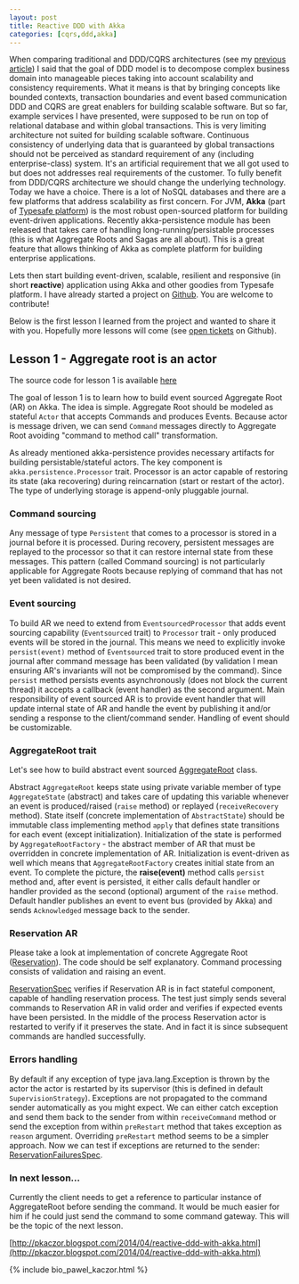```yaml
---
layout: post
title: Reactive DDD with Akka
categories: [cqrs,ddd,akka]
---
```


When comparing traditional and DDD/CQRS architectures (see my [previous article](http://devblog.consileon.pl/2013/11/26/axon-behavior-driven-testing)) I said that the goal of DDD model is to decompose complex business domain into manageable pieces taking into account scalability and consistency requirements. What it means is that by bringing concepts like bounded contexts, transaction boundaries and event based communication DDD and CQRS are great enablers for building scalable software. But so far, example services I have presented, were supposed to be run on top of relational database and within global transactions. This is very limiting architecture not suited for building scalable software. Continuous consistency of underlying data that is guaranteed by global transactions should not be perceived as standard requirement of any (including enterprise-class) system. It's an artificial requirement that we all got used to but does not addresses real requirements of the customer. To fully benefit from DDD/CQRS architecture we should change the underlying technology. Today we have a choice. There is a lot of NoSQL databases and there are a few platforms that address scalability as first concern. For JVM, **Akka** (part of [Typesafe platform](http://typesafe.com/platform)) is the most robust open-sourced platform for building event-driven applications. Recently akka-persistence module has been released that takes care of handling long-running/persistable processes (this is what Aggregate Roots and Sagas are all about). This is a great feature that allows thinking of Akka as complete platform for building enterprise applications.

Lets then start building event-driven, scalable, resilient and responsive (in short **reactive**) application using Akka and other goodies from Typesafe platform. 
I have already started a project on [Github](https://github.com/pawelkaczor/ddd-leaven-akka). You are welcome to contribute! 

Below is the first lesson I learned from the project and wanted to share it with you. Hopefully more lessons will come (see [open tickets](https://github.com/pawelkaczor/ddd-leaven-akka/issues?state=open) on Github).


## Lesson 1 - Aggregate root is an actor

The source code for lesson 1 is available [here](https://github.com/pawelkaczor/ddd-leaven-akka/tree/Lesson1)

The goal of lesson 1 is to learn how to build event sourced Aggregate Root (AR) on Akka.
The idea is simple. Aggregate Root should be modeled as stateful `Actor` that accepts Commands and produces Events. Because actor is message driven, we can send `Command` messages directly to Aggregate Root avoiding "command to method call" transformation.

As already mentioned akka-persistence provides necessary artifacts for building persistable/stateful actors. The key component is `akka.persistence.Processor` trait. Processor is an actor capable of restoring its state (aka recovering) during reincarnation (start or restart of the actor). The type of underlying storage is append-only pluggable journal. 

### Command sourcing

Any message of type `Persistent` that comes to a processor is stored in a journal before it is processed. During recovery, persistent messages are replayed to the processor so that it can restore internal state from these messages. 
This pattern (called Command sourcing) is not particularly applicable for Aggregate Roots because replying of command that has not yet been validated is not desired. 

### Event sourcing

To build AR we need to extend from `EventsourcedProcessor` that adds event sourcing capability (`Eventsourced` trait) to `Processor` trait - only produced events will be stored in the journal. This means we need to explicitly invoke `persist(event)` method of `Eventsourced` trait to store produced event in the journal after command message has been validated (by validation I mean ensuring AR's invariants will not be compromised by the command). Since `persist` method persists events asynchronously (does not block the current thread) it accepts a callback (event handler) as the second argument. Main responsibility of event sourced AR is to provide event handler that will update internal state of AR and handle the event by publishing it and/or sending a response to the client/command sender. Handling of event should be customizable.

### AggregateRoot trait

Let's see how to build abstract event sourced [AggregateRoot](https://github.com/pawelkaczor/ddd-leaven-akka/blob/Lesson1/src/main/scala/ddd/support/domain/AggregateRoot.scala) class.

Abstract `AggregateRoot` keeps state using private variable member of type `AggregateState` (abstract) and takes care of updating this variable whenever an event is produced/raised (`raise` method) or replayed (`receiveRecovery` method). State itself (concrete implementation of `AbstractState`) should be immutable class implementing method `apply` that defines state transitions for each event (except initialization). Initialization of the state is performed by `AggregateRootFactory` - the abstract member of AR that must be overridden in concrete implementation of AR. Initialization is event-driven as well which means that `AggregateRootFactory` creates initial state from an event. To complete the picture, the **raise(event)** method calls `persist` method and, after event is persisted, it either calls default handler or handler provided as the second (optional) argument of the `raise` method. Default handler publishes an event to event bus (provided by Akka) and sends `Acknowledged` message back to the sender.

### Reservation AR

Please take a look at implementation of concrete Aggregate Root ([Reservation](https://github.com/pawelkaczor/ddd-leaven-akka/blob/Lesson1/src/main/scala/ecommerce/sales/domain/reservation/Reservation.scala)). The code should be self explanatory. Command processing consists of validation and raising an event.

[ReservationSpec](https://github.com/pawelkaczor/ddd-leaven-akka/blob/Lesson1/src/test/scala/ecommerce/sales/domain/reservation/ReservationSpec.scala) verifies if Reservation AR is in fact stateful component, capable of handling reservation process. The test just simply sends several commands to Reservation AR in valid order and verifies if expected events have been persisted. In the middle of the process Reservation actor is restarted to verify if it preserves the state. And in fact it is since subsequent commands are handled successfully.

### Errors handling

By default if any exception of type java.lang.Exception is thrown by the actor the actor is restarted by its supervisor (this is defined in default `SupervisionStrategy`). Exceptions are not propagated to the command sender automatically as you might expect. We can either catch exception and send them back to the sender from within `receiveCommand` method or send the exception from within `preRestart` method that takes exception as `reason` argument. Overriding `preRestart` method seems to be a simpler approach. Now we can test if exceptions are returned to the sender: [ReservationFailuresSpec](https://github.com/pawelkaczor/ddd-leaven-akka/blob/Lesson1/src/test/scala/ecommerce/sales/domain/reservation/ReservationFailuresSpec.scala).

### In next lesson...

Currently the client needs to get a reference to particular instance of AggregateRoot before sending the command. It would be much easier for him if he could just send the command to some command gateway. This will be the topic of the next lesson.

[http://pkaczor.blogspot.com/2014/04/reactive-ddd-with-akka.html](http://pkaczor.blogspot.com/2014/04/reactive-ddd-with-akka.html)

{% include bio_pawel_kaczor.html %}
